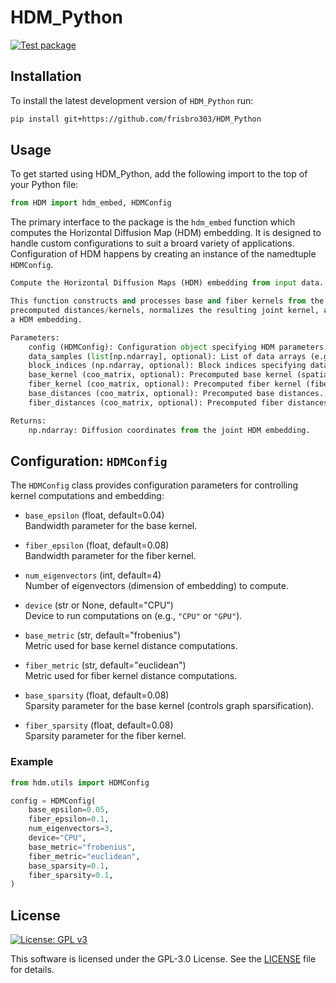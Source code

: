 # HDM_Python
[![Test package](https://github.com/frisbro303/HDM_Python/actions/workflows/test.yml/badge.svg)](https://github.com/frisbro303/HDM_Python/actions/workflows/test.yml)

## Installation
To install the latest development version of `HDM_Python` run:
```bash
pip install git+https://github.com/frisbro303/HDM_Python
```

## Usage
To get started using HDM_Python, add the following import to the top of your Python file:
```python
from HDM import hdm_embed, HDMConfig
```

The primary interface to the package is the `hdm_embed` function which computes the Horizontal Diffusion Map (HDM) embedding. It is designed to handle custom configurations to suit a broard variety of applications. Configuration of HDM happens by creating an instance of the namedtuple `HDMConfig`.

```python
Compute the Horizontal Diffusion Maps (HDM) embedding from input data.

This function constructs and processes base and fiber kernels from the input data or 
precomputed distances/kernels, normalizes the resulting joint kernel, and computes 
a HDM embedding.

Parameters:
    config (HDMConfig): Configuration object specifying HDM parameters.
    data_samples (list[np.ndarray], optional): List of data arrays (e.g., sampled fibers).
    block_indices (np.ndarray, optional): Block indices specifying data partitioning.
    base_kernel (coo_matrix, optional): Precomputed base kernel (spatial proximity).
    fiber_kernel (coo_matrix, optional): Precomputed fiber kernel (fiber similarity).
    base_distances (coo_matrix, optional): Precomputed base distances.
    fiber_distances (coo_matrix, optional): Precomputed fiber distances.

Returns:
    np.ndarray: Diffusion coordinates from the joint HDM embedding.
```

## Configuration: `HDMConfig`

The `HDMConfig` class provides configuration parameters for controlling kernel computations and embedding:

- `base_epsilon` (float, default=0.04)  
  Bandwidth parameter for the base kernel.

- `fiber_epsilon` (float, default=0.08)  
  Bandwidth parameter for the fiber kernel.

- `num_eigenvectors` (int, default=4)  
  Number of eigenvectors (dimension of embedding) to compute.

- `device` (str or None, default="CPU")  
  Device to run computations on (e.g., `"CPU"` or `"GPU"`).

- `base_metric` (str, default="frobenius")  
  Metric used for base kernel distance computations.

- `fiber_metric` (str, default="euclidean")  
  Metric used for fiber kernel distance computations.

- `base_sparsity` (float, default=0.08)  
  Sparsity parameter for the base kernel (controls graph sparsification).

- `fiber_sparsity` (float, default=0.08)  
  Sparsity parameter for the fiber kernel.

### Example

```python
from hdm.utils import HDMConfig

config = HDMConfig(
    base_epsilon=0.05,
    fiber_epsilon=0.1,
    num_eigenvectors=3,
    device="CPU",
    base_metric="frobenius",
    fiber_metric="euclidean",
    base_sparsity=0.1,
    fiber_sparsity=0.1,
)
```


## License
[![License: GPL v3](https://img.shields.io/badge/License-GPLv3-blue.svg)](https://www.gnu.org/licenses/gpl-3.0)

This software is licensed under the GPL-3.0 License. See the [LICENSE](https://github.com/frisbro303/SignDNE/blob/2347bf47a35affe612ac8d60e64805a3f1891951/LICENSE) file for details. 




